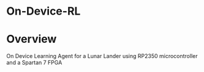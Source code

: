 # On-Device-RL
# Overview
On Device Learning Agent for a Lunar Lander using RP2350 microcontroller and a Spartan 7 FPGA
